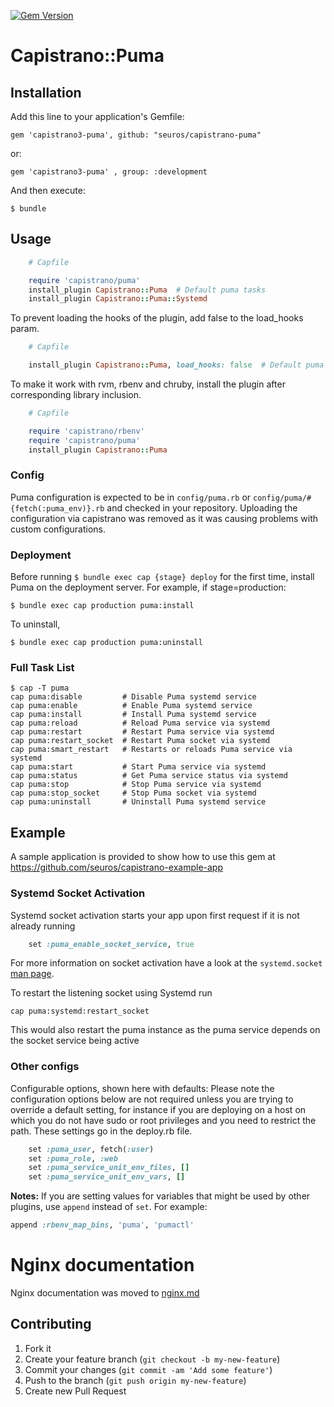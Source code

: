 [![Gem Version](https://badge.fury.io/rb/capistrano3-puma.svg)](http://badge.fury.io/rb/capistrano3-puma)
# Capistrano::Puma

## Installation

Add this line to your application's Gemfile:

    gem 'capistrano3-puma', github: "seuros/capistrano-puma"

or:

    gem 'capistrano3-puma' , group: :development

And then execute:

    $ bundle

## Usage
```ruby
    # Capfile

    require 'capistrano/puma'
    install_plugin Capistrano::Puma  # Default puma tasks
    install_plugin Capistrano::Puma::Systemd
```

To prevent loading the hooks of the plugin, add false to the load_hooks param.
```ruby
    # Capfile

    install_plugin Capistrano::Puma, load_hooks: false  # Default puma tasks without hooks
```

To make it work with rvm, rbenv and chruby, install the plugin after corresponding library inclusion.
```ruby
    # Capfile

    require 'capistrano/rbenv'
    require 'capistrano/puma'
    install_plugin Capistrano::Puma
```

### Config

Puma configuration is expected to be in `config/puma.rb` or `config/puma/#{fetch(:puma_env)}.rb` and checked in your repository.
Uploading the configuration via capistrano was removed as it was causing problems with custom configurations.

### Deployment

Before running `$ bundle exec cap {stage} deploy` for the first time, install Puma on the deployment server. For example, if stage=production:
```
$ bundle exec cap production puma:install
```

To uninstall,
```
$ bundle exec cap production puma:uninstall
```

### Full Task List
```
$ cap -T puma
cap puma:disable         # Disable Puma systemd service
cap puma:enable          # Enable Puma systemd service
cap puma:install         # Install Puma systemd service
cap puma:reload          # Reload Puma service via systemd
cap puma:restart         # Restart Puma service via systemd
cap puma:restart_socket  # Restart Puma socket via systemd
cap puma:smart_restart   # Restarts or reloads Puma service via systemd
cap puma:start           # Start Puma service via systemd
cap puma:status          # Get Puma service status via systemd
cap puma:stop            # Stop Puma service via systemd
cap puma:stop_socket     # Stop Puma socket via systemd
cap puma:uninstall       # Uninstall Puma systemd service
```
## Example

A sample application is provided to show how to use this gem at https://github.com/seuros/capistrano-example-app

### Systemd Socket Activation

Systemd socket activation starts your app upon first request if it is not already running

```ruby
    set :puma_enable_socket_service, true
```

For more information on socket activation have a look at the `systemd.socket` [man page](https://man7.org/linux/man-pages/man5/systemd.socket.5.html).

To restart the listening socket using Systemd run
```
cap puma:systemd:restart_socket
```
This would also restart the puma instance as the puma service depends on the socket service being active

### Other configs

Configurable options, shown here with defaults: Please note the configuration options below are not required unless you are trying to override a default setting, for instance if you are deploying on a host on which you do not have sudo or root privileges and you need to restrict the path. These settings go in the deploy.rb file.

```ruby
    set :puma_user, fetch(:user)
    set :puma_role, :web
    set :puma_service_unit_env_files, []
    set :puma_service_unit_env_vars, []
```

__Notes:__ If you are setting values for variables that might be used by other plugins, use `append` instead of `set`. For example:
```ruby
append :rbenv_map_bins, 'puma', 'pumactl'
```

# Nginx documentation
Nginx documentation was moved to [nginx.md](docs/nginx.md)

## Contributing

1. Fork it
2. Create your feature branch (`git checkout -b my-new-feature`)
3. Commit your changes (`git commit -am 'Add some feature'`)
4. Push to the branch (`git push origin my-new-feature`)
5. Create new Pull Request
